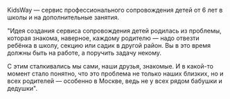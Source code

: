 KidsWay — сервис профессионального сопровождения детей от 6 лет в школы
и на дополнительные занятия.

"Идея создания сервиса сопровождения детей родилась из проблемы, которая знакома, наверное, каждому родителю — надо отвезти
ребёнка в школу, секцию или садик в другой район. Вы в это время должны быть на работе, а поручить задачу некому. 

С этим сталкивались мы сами, наши друзья, знакомые. И в какой-то момент стало понятно, что это проблема не только наших близких, но и всех родителей — особенно в Москве, ведь не у всех рядом бабушки и дедушки".
